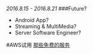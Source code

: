 *2016.8.15 - 2016.8.21*
###Future?
* Android App?
* Streaming & MultiMedia?
* Server Software Engineer?

#AWS试用
[那些免费的服务](https://aws.amazon.com/cn/free/)
